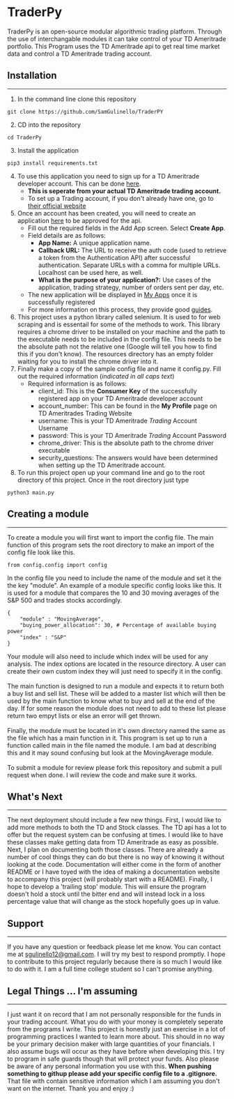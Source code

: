 # **TraderPy**
TraderPy is an open-source modular algorithmic trading platform. Through the use of interchangable modules it can take control of your TD Ameritrade portfolio. This Program uses the TD Ameritrade api to get real time market data and control a TD Ameritrade trading account.

## Installation

---

1. In the command line clone this repository
```
git clone https://github.com/SamGulinello/TraderPY
```
2. CD into the repository
```
cd TraderPy
```
3. Install the application
```
pip3 install requirements.txt
```
4. To use this application you need to sign up for a TD Ameritrade developer account. This can be done [here](https://developer.tdameritrade.com/).
    - **This is seperate from your actual TD Ameritrade trading account.** 
    - To set up a Trading account, if you don't already have one, go to [their official website](https://www.tdameritrade.com/home.page)
5. Once an account has been created, you will need to create an application [here](https://developer.tdameritrade.com/user/me/apps/add) to be approved for the api.
    - Fill out the required fields in the Add App screen. Select **Create App**. 
    - Field details are as follows:
        - **App Name:** A unique application name.
        - **Callback URL:** The URL to receive the auth code (used to retrieve a token from the Authentication API) after successful authentication. Separate URLs with a comma for multiple URLs. Localhost can be used here, as well.
        - **What is the purpose of your application?:** Use cases of the application, trading strategy, number of orders sent per day, etc.
    - The new application will be displayed in [My Apps](https://developer.tdameritrade.com/user/me/apps) once it is successfully registered
    - For more information on this process, they provide good [guides](https://developer.tdameritrade.com/guides).
6. This project uses a python library called selenium. It is used to for web scraping and is essentail for some of the methods to work. This  library requires a chrome driver to be installed on your machine and the path to the executable needs to be included in the config file. This needs to be the absolute path not the relative one (Google will tell you how to find this if you don't know). The resources directory has an empty folder waiting for you to install the chrome driver into it. 
7. Finally make a copy of the sample config file and name it config.py. Fill out the required information (*indicated in all caps text*)
    - Required information is as follows:
        - client_id: This is the **Consumer Key** of the successfully registered app on your TD Ameritrade developer account
        - account_number: This can be found in the **My Profile** page on TD Ameritrades Trading Website
        - username: This is your TD Ameritrade *Trading* Account Username
        - password: This is your TD Ameritrade *Trading* Account Password
        - chrome_driver: This is the absolute path to the chrome driver executable
        - security_questions: The answers would have been determined when setting up the TD Ameritrade account.
8. To run this project open up your command line and go to the root directory of this project. Once in the root directory just type
```
python3 main.py
```

## Creating a module

---

To create a module you will first want to import the config file. The main function of this program sets the root directory to make an import of the config file look like this.
```
from config.config import config
```
In the config file you need to include the name of the module and set it the the key "module". An example of a module specific config looks like this. It is used for a module that compares the 10 and 30 moving averages of the S&P 500 and trades stocks accordingly. 
```
{
    "module" : "MovingAverage",
    "buying_power_allocation": 30, # Percentage of available buying power
    "index" : "S&P"
}
```
Your module will also need to include which index will be used for any analysis. The index options are located in the resource directory. A user can create their own custom index they will just need to specify it in the config.\
\
The main function is designed to run a module and expects it to return both a buy list and sell list. These will be added to a master list which will then be used by the main function to know what to buy and sell at the end of the day. If for some reason the module does not need to add to these list please return two empyt lists or else an error will get thrown.\
\
Finally, the module must be located in it's own directory named the same as the file which has a main function in it. This program is set up to run a function called main in the file named the module. I am bad at describing this and it may sound confusing but look at the MovingAverage module.\
\
To submit a module for review please fork this repository and submit a pull request when done. I will review the code and make sure it works. 

## What's Next

---

The next deployment should include a few new things. First, I would like to add more methods to both the TD and Stock classes. The TD api has a lot to offer but the request system can be confusing at times. I would like to have these classes make getting data from TD Ameritrade as easy as possible. Next, I plan on documenting both those classes. There are already a number of cool things they can do but there is no way of knowing it without looking at the code. Documentation will either come in the form of another README or I have toyed with the idea of making a documentation website to accompany this project (will probably start with a README). Finally, I hope to develop a 'trailing stop' module. This will ensure the program doesn't hold a stock until the bitter end and will instead lock in a loss percentage value that will change as the stock hopefully goes up in value.

## Support

---

If you have any question or feedback please let me know. You can contact me at sgulinello12@gmail.com. I will try my best to respond promptly. I hope to contribute to this project regularly because there is so much I would like to do with it. I am a full time college student so I can't promise anything. 

## Legal Things ... I'm assuming

---

I just want it on record that I am not personally responsible for the funds in your trading account. What you do with your money is completely seperate from the programs I write. This project is honestly just an exercise in a lot of programming practices I wanted to learn more about. This should in no way be your primary decision maker with large quantities of your financials. I also assume bugs will occur as they have before when developing this. I try to program in safe guards though that will protect your funds. Also please be aware of any personal information you use with this. **When pushing something to githup please add your specific config file to a .gitignore.** That file with contain sensitive information which I am assuming you don't want on the internet. Thank you and enjoy :)

